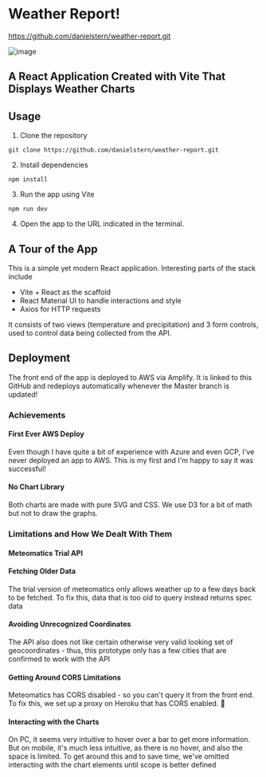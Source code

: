 # Weather Report!

https://github.com/danielstern/weather-report.git

![image](https://user-images.githubusercontent.com/4268152/221254520-482839d9-1c32-477b-9ae1-e2eb93df2d55.png)

## A React Application Created with Vite That Displays Weather Charts

## Usage
1. Clone the repository
```
git clone https://github.com/danielstern/weather-report.git
```

2. Install dependencies
```
npm install
```

3. Run the app using Vite
```
npm run dev
```

4. Open the app to the URL indicated in the terminal.

## A Tour of the App
This is a simple yet modern React application. Interesting parts of the stack include
- Vite + React as the scaffold
- React Material UI to handle interactions and style
- Axios for HTTP requests

It consists of two views (temperature and precipitation) and 3 form controls, used to control data being collected from the API.

## Deployment
The front end of the app is deployed to AWS via Amplify. It is linked to this GitHub and redeploys automatically whenever the Master branch is updated!

### Achievements
#### First Ever AWS Deploy
Even though I have quite a bit of experience with Azure and even GCP, I've never deployed an app to AWS. This is my first and I'm happy to say it was successful!

#### No Chart Library
Both charts are made with pure SVG and CSS. We use D3 for a bit of math but not to draw the graphs.

### Limitations and How We Dealt With Them
#### Meteomatics Trial API

#### Fetching Older Data
The trial version of meteomatics only allows weather up to a few days back to be fetched. To fix this, data that is too old to query instead returns spec data

#### Avoiding Unrecognized Coordinates
The API also does not like certain otherwise very valid looking set of geocoordinates - thus, this prototype only has a few cities that are confirmed to work with the API

#### Getting Around CORS Limitations
Meteomatics has CORS disabled - so you can't query it from the front end. To fix this, we set up a proxy on Heroku that has CORS enabled.  🤠

#### Interacting with the Charts
On PC, it seems very intuitive to hover over a bar to get more information. But on mobile, it's much less intuitive, as there is no hover, and also the space is limited. To get around this and to save time, we've omitted interacting with the chart elements until scope is better defined
